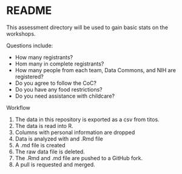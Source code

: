 # README

This assessment directory will be used to gain basic stats on the workshops. 

Questions include:
- How many registrants?
- Hom many in complete registrants?
- How many people from each team, Data Commons, and NIH are registered?
- Do you agree to follow the CoC?
- Do you have any food restrictions?
- Do you need assistance with childcare?

Workflow
1. The data in this repository is exported as a csv from titos. 
2. The data is read into R.
3. Columns with personal information are dropped
4. Data is analyzed with and .Rmd file 
5. A .md file is created
6. The raw data file is deleted. 
7. The .Rmd and .md file are pushed to a GitHub fork. 
8. A pull is requested and merged. 